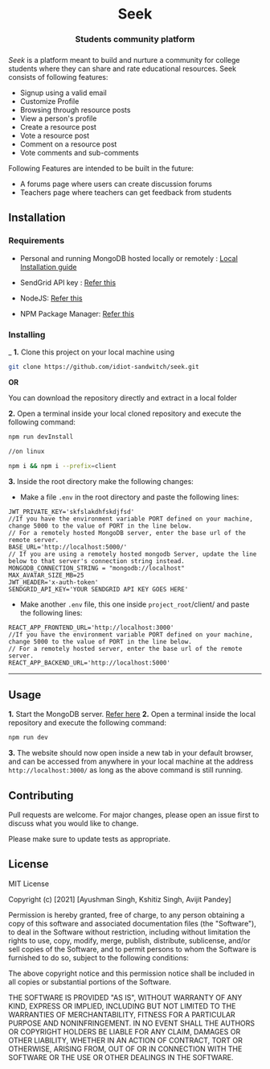 
 <center><h1> Seek</h1><h3> Students community platform <h3></center>

*Seek* is a platform meant to build and nurture a community for college students where they can share and rate educational resources. Seek consists of following features: 
- Signup using a valid email
- Customize Profile
- Browsing through resource posts
- View a person's profile
- Create a resource post 
- Vote a resource post
- Comment on a resource post
- Vote comments and sub-comments 

Following Features are intended to be built in the future:
- A forums page where users can create discussion forums
- Teachers page where teachers can get feedback from students

## Installation

### Requirements
- Personal and running MongoDB hosted locally or remotely : 
[Local Installation guide](https://docs.mongodb.com/manual/installation/)

- SendGrid API key : [Refer this](https://sendgrid.com/docs/ui/account-and-settings/api-keys/#creating-an-api-key)

- NodeJS: [Refer this](https://nodejs.org/en/download/)

- NPM Package Manager: [Refer this](https://www.npmjs.com/get-npm)


### Installing

_
**1.** Clone this project on your local machine using 
```bash
git clone https://github.com/idiot-sandwitch/seek.git
```

__OR__

You can download the repository directly and extract in a local folder

**2.** Open a terminal inside your local cloned repository and execute the following command:

```bash
npm run devInstall

//on linux

npm i && npm i --prefix=client 
```

**3.** Inside the root directory make the following changes:
- Make a file `.env` in the root directory and paste the following lines: 
```
JWT_PRIVATE_KEY='skfslakdhfskdjfsd'
//If you have the environment variable PORT defined on your machine, change 5000 to the value of PORT in the line below.
// For a remotely hosted MongoDB server, enter the base url of the remote server.
BASE_URL='http://localhost:5000/'
// If you are using a remotely hosted mongodb Server, update the line below to that server's connection string instead.
MONGODB_CONNECTION_STRING = "mongodb://localhost"
MAX_AVATAR_SIZE_MB=25
JWT_HEADER='x-auth-token'
SENDGRID_API_KEY='YOUR SENDGRID API KEY GOES HERE'
```
- Make another `.env` file, this one inside `project_root`/client/ and paste the following lines:
```
REACT_APP_FRONTEND_URL='http://localhost:3000'
//If you have the environment variable PORT defined on your machine, change 5000 to the value of PORT in the line below.
// For a remotely hosted server, enter the base url of the remote server.
REACT_APP_BACKEND_URL='http://localhost:5000'
```
___

## Usage
**1.** Start the MongoDB server. [Refer here]()
**2.** Open a terminal inside the local repository and execute the following command:
```bash
npm run dev
``` 
**3.** The website should now open inside a new tab in your default browser, and can be accessed from anywhere in your local machine at the address `http://localhost:3000/` as long as the above command is still running.

## Contributing
Pull requests are welcome. For major changes, please open an issue first to discuss what you would like to change.

Please make sure to update tests as appropriate.

## License
MIT License

Copyright (c) [2021] [Ayushman Singh, Kshitiz Singh, Avijit Pandey]

Permission is hereby granted, free of charge, to any person obtaining a copy
of this software and associated documentation files (the "Software"), to deal
in the Software without restriction, including without limitation the rights
to use, copy, modify, merge, publish, distribute, sublicense, and/or sell
copies of the Software, and to permit persons to whom the Software is
furnished to do so, subject to the following conditions:

The above copyright notice and this permission notice shall be included in all
copies or substantial portions of the Software.

THE SOFTWARE IS PROVIDED "AS IS", WITHOUT WARRANTY OF ANY KIND, EXPRESS OR
IMPLIED, INCLUDING BUT NOT LIMITED TO THE WARRANTIES OF MERCHANTABILITY,
FITNESS FOR A PARTICULAR PURPOSE AND NONINFRINGEMENT. IN NO EVENT SHALL THE
AUTHORS OR COPYRIGHT HOLDERS BE LIABLE FOR ANY CLAIM, DAMAGES OR OTHER
LIABILITY, WHETHER IN AN ACTION OF CONTRACT, TORT OR OTHERWISE, ARISING FROM,
OUT OF OR IN CONNECTION WITH THE SOFTWARE OR THE USE OR OTHER DEALINGS IN THE
SOFTWARE.

